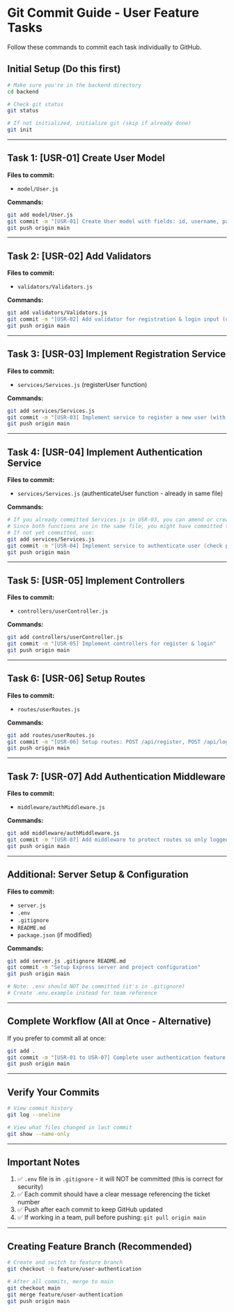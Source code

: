 # Git Commit Guide - User Feature Tasks

Follow these commands to commit each task individually to GitHub.

## Initial Setup (Do this first)

```bash
# Make sure you're in the backend directory
cd backend

# Check git status
git status

# If not initialized, initialize git (skip if already done)
git init
```

---

## Task 1: [USR-01] Create User Model

**Files to commit:**
- `model/User.js`

**Commands:**
```bash
git add model/User.js
git commit -m "[USR-01] Create User model with fields: id, username, password, role"
git push origin main
```

---

## Task 2: [USR-02] Add Validators

**Files to commit:**
- `validators/Validators.js`

**Commands:**
```bash
git add validators/Validators.js
git commit -m "[USR-02] Add validator for registration & login input (username required, password min. 6 chars)"
git push origin main
```

---

## Task 3: [USR-03] Implement Registration Service

**Files to commit:**
- `services/Services.js` (registerUser function)

**Commands:**
```bash
git add services/Services.js
git commit -m "[USR-03] Implement service to register a new user (with password hashing)"
git push origin main
```

---

## Task 4: [USR-04] Implement Authentication Service

**Files to commit:**
- `services/Services.js` (authenticateUser function - already in same file)

**Commands:**
```bash
# If you already committed Services.js in USR-03, you can amend or create a note
# Since both functions are in the same file, you might have committed them together
# If not yet committed, use:
git add services/Services.js
git commit -m "[USR-04] Implement service to authenticate user (check password, return token/session)"
git push origin main
```

---

## Task 5: [USR-05] Implement Controllers

**Files to commit:**
- `controllers/userController.js`

**Commands:**
```bash
git add controllers/userController.js
git commit -m "[USR-05] Implement controllers for register & login"
git push origin main
```

---

## Task 6: [USR-06] Setup Routes

**Files to commit:**
- `routes/userRoutes.js`

**Commands:**
```bash
git add routes/userRoutes.js
git commit -m "[USR-06] Setup routes: POST /api/register, POST /api/login"
git push origin main
```

---

## Task 7: [USR-07] Add Authentication Middleware

**Files to commit:**
- `middleware/authMiddleware.js`

**Commands:**
```bash
git add middleware/authMiddleware.js
git commit -m "[USR-07] Add middleware to protect routes so only logged-in users can access borrow/book endpoints"
git push origin main
```

---

## Additional: Server Setup & Configuration

**Files to commit:**
- `server.js`
- `.env`
- `.gitignore`
- `README.md`
- `package.json` (if modified)

**Commands:**
```bash
git add server.js .gitignore README.md
git commit -m "Setup Express server and project configuration"
git push origin main

# Note: .env should NOT be committed (it's in .gitignore)
# Create .env.example instead for team reference
```

---

## Complete Workflow (All at Once - Alternative)

If you prefer to commit all at once:

```bash
git add .
git commit -m "[USR-01 to USR-07] Complete user authentication feature implementation"
git push origin main
```

---

## Verify Your Commits

```bash
# View commit history
git log --oneline

# View what files changed in last commit
git show --name-only
```

---

## Important Notes

1. ✅ `.env` file is in `.gitignore` - it will NOT be committed (this is correct for security)
2. ✅ Each commit should have a clear message referencing the ticket number
3. ✅ Push after each commit to keep GitHub updated
4. ✅ If working in a team, pull before pushing: `git pull origin main`

---

## Creating Feature Branch (Recommended)

```bash
# Create and switch to feature branch
git checkout -b feature/user-authentication

# After all commits, merge to main
git checkout main
git merge feature/user-authentication
git push origin main
```
